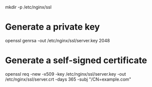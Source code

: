 mkdir -p /etc/nginx/ssl

# Generate a private key
openssl genrsa -out /etc/nginx/ssl/server.key 2048

# Generate a self-signed certificate
openssl req -new -x509 -key /etc/nginx/ssl/server.key -out /etc/nginx/ssl/server.crt -days 365 -subj "/CN=example.com"